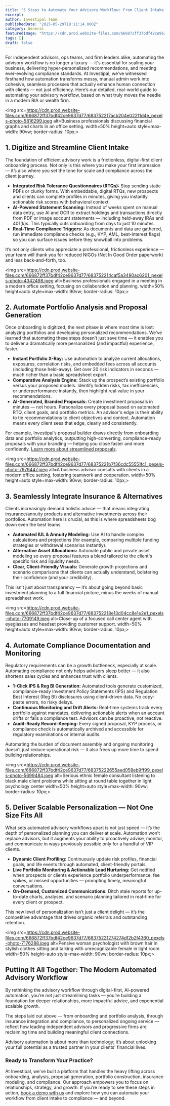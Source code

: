 ```yaml
---
title: "5 Steps to Automate Your Advisory Workflow: From Client Intake to Compliance"
excerpt: 
author: Investipal Team
publishedDate: "2025-05-29T18:11:14.000Z"
category: General
featuredImage: "https://cdn.prod.website-files.com/666872ff37bdf42ce9637d77/68380bea89fb721114272be4_pexels-photo-7792832.jpeg"
tags: []
draft: false
---
```

<p>For independent advisors, ops teams, and firm leaders alike, automating the advisory workflow is no longer a luxury — it's essential for scaling your business, delivering hyper-personalized recommendations, and meeting ever-evolving compliance standards. At Investipal, we’ve witnessed firsthand how automation transforms messy, manual admin work into cohesive, seamless processes that actually enhance human connection with clients — not just efficiency. Here’s our detailed, real-world guide to automating your advisory workflow, based on what truly moves the needle in a modern RIA or wealth firm.</p>

<img src=https://cdn.prod.website-files.com/666872ff37bdf42ce9637d77/683752217acb204e022f1d4e_pexels-photo-5816299.jpeg alt=Business professionals discussing financial graphs and charts in an office setting. width=50% height=auto style=max-width: 90vw; border-radius: 10px;>

<h2>1. Digitize and Streamline Client Intake</h2>
<p>The foundation of efficient advisory work is a frictionless, digital-first client onboarding process. Not only is this where you make your first impression — it’s also where you set the tone for scale and compliance across the client journey.</p>
<ul>
  <li><strong>Integrated Risk Tolerance Questionnaires (RTQs):</strong> Stop sending static PDFs or clunky forms. With embeddable, digital RTQs, new prospects and clients can complete profiles in minutes, giving you instantly actionable risk scores with behavioral context.</li>
  <li><strong>AI-Powered Statement Scanning:</strong> Instead of weeks spent on manual data entry, use AI and OCR to extract holdings and transactions directly from PDF or image account statements — including held-away IRAs and 401(k)s. This typically cuts onboarding from days to just 10 minutes.</li>
  <li><strong>Real-Time Compliance Triggers:</strong> As documents and data are gathered, run immediate compliance checks (e.g., KYP, AML, best-interest flags) so you can surface issues before they snowball into problems.</li>
</ul>
<p>It’s not only clients who appreciate a professional, frictionless experience — your team will thank you for reduced NIGOs (Not In Good Order paperwork) and less back-and-forth, too.</p>

<img src=https://cdn.prod.website-files.com/666872ff37bdf42ce9637d77/683752214caf5a3490ac6201_pexels-photo-4342498.jpeg alt=Business professionals engaged in a meeting in a modern office setting, focusing on collaboration and planning. width=50% height=auto style=max-width: 90vw; border-radius: 10px;>

<h2>2. Automate Portfolio Analysis and Proposal Generation</h2>
<p>Once onboarding is digitized, the next phase is where most time is lost: analyzing portfolios and developing personalized recommendations. We’ve learned that automating these steps doesn’t just save time — it enables you to deliver a dramatically more personalized (and impactful) experience, faster.</p>
<ul>
  <li><strong>Instant Portfolio X-Ray:</strong> Use automation to analyze current allocations, exposures, correlation risks, and embedded fees across all accounts (including those held-away). Get over 20 risk indicators in seconds — much richer than a basic spreadsheet export.</li>
  <li><strong>Comparative Analysis Engine:</strong> Stack up the prospect’s existing portfolio versus your proposed models. Identify hidden risks, tax inefficiencies, or underperformance instantly, then highlight real value in your recommendations.</li>
  <li><strong>AI-Generated, Branded Proposals:</strong> Create investment proposals in minutes — not hours. Personalize every proposal based on automated RTQ, client goals, and portfolio metrics. An advisor's edge is their ability to tie recommendations to client objectives and context. Automation means every client sees that edge, clearly and consistently.</li>
</ul>
<p>For example, Investipal’s proposal builder draws directly from onboarding data and portfolio analytics, outputting high-converting, compliance-ready proposals with your branding — helping you close faster and more confidently. <a href="/book-a-demo">Learn more about streamlined proposals</a>.</p>

<img src=https://cdn.prod.website-files.com/666872ff37bdf42ce9637d77/68375221b7f36cdc55551fc1_pexels-photo-7979447.jpeg alt=A business advisor consults with clients in a modern office setting, fostering teamwork and cooperation. width=50% height=auto style=max-width: 90vw; border-radius: 10px;>

<h2>3. Seamlessly Integrate Insurance & Alternatives</h2>
<p>Clients increasingly demand holistic advice — that means integrating insurance/annuity products and alternative investments across their portfolios. Automation here is crucial, as this is where spreadsheets bog down even the best teams.</p>
<ul>
  <li><strong>Automated IUL & Annuity Modeling:</strong> Use AI to handle complex calculations and projections (for example, comparing multiple funding strategies or withdrawal scenarios instantly).</li>
  <li><strong>Alternative Asset Allocations:</strong> Automate public and private asset modeling so every proposal features a blend tailored to the client's specific risk and liquidity needs.</li>
  <li><strong>Clear, Client-Friendly Visuals:</strong> Generate growth projections and scenario comparisons that clients can actually understand, bolstering their confidence (and your credibility).</li>
</ul>
<p>This isn’t just about transparency — it’s about going beyond basic investment planning to a full financial picture, minus the weeks of manual spreadsheet work.</p>

<img src=https://cdn.prod.website-files.com/666872ff37bdf42ce9637d77/683752218e13d04cc8e1e2e1_pexels-photo-7709149.jpeg alt=Close-up of a focused call center agent with eyeglasses and headset providing customer support. width=50% height=auto style=max-width: 90vw; border-radius: 10px;>

<h2>4. Automate Compliance Documentation and Monitoring</h2>
<p>Regulatory requirements can be a growth bottleneck, especially at scale. Automating compliance not only helps advisors sleep better — it also shortens sales cycles and enhances trust with clients.</p>
<ul>
  <li><strong>1-Click IPS & Reg BI Generation:</strong> Automated tools generate customized, compliance-ready Investment Policy Statements (IPS) and Regulation Best Interest (Reg BI) disclosures using client-driven data. No copy-paste errors, no risky delays.</li>
  <li><strong>Continuous Monitoring and Drift Alerts:</strong> Real-time systems track every portfolio against mandates, delivering actionable alerts when an account drifts or fails a compliance test. Advisors can be proactive, not reactive.</li>
  <li><strong>Audit-Ready Record-Keeping:</strong> Every signed proposal, KYP process, or compliance check is automatically archived and accessible for regulatory examinations or internal audits.</li>
</ul>
<p>Automating the burden of document assembly and ongoing monitoring doesn’t just reduce operational risk — it also frees up more time to spend building relationships.</p>

<img src=https://cdn.prod.website-files.com/666872ff37bdf42ce9637d77/68375222655aed058eb9ff99_pexels-photo-5699484.jpeg alt=Serious ethnic female consultant listening to black male client problems while sitting at round table together in light psychology center width=50% height=auto style=max-width: 90vw; border-radius: 10px;>

<h2>5. Deliver Scalable Personalization — Not One Size Fits All</h2>
<p>What sets automated advisory workflows apart is not just speed — it’s the depth of personalized planning you can deliver at scale. Automation won’t replace advisors, but it augments your ability to proactively advise, monitor, and communicate in ways previously possible only for a handful of VIP clients.</p>
<ul>
  <li><strong>Dynamic Client Profiling:</strong> Continuously update risk profiles, financial goals, and life events through automated, client-friendly portals.</li>
  <li><strong>Live Portfolio Monitoring & Actionable Lead Nurturing:</strong> Get notified when prospects or clients experience portfolio underperformance, fee spikes, or missed opportunities — prompting timely, meaningful conversations.</li>
  <li><strong>On-Demand, Customized Communications:</strong> Ditch stale reports for up-to-date charts, analyses, and scenario planning tailored in real-time for every client or prospect.</li>
</ul>
<p>This new level of personalization isn’t just a client delight — it’s the competitive advantage that drives organic referrals and outstanding retention.</p>

<img src=https://cdn.prod.website-files.com/666872ff37bdf42ce9637d77/68375221274274df2b2f4360_pexels-photo-7176288.jpeg alt=Pensive woman psychologist with brown hair in stylish clothes sitting and talking with unrecognizable female in light room width=50% height=auto style=max-width: 90vw; border-radius: 10px;>

<h2>Putting It All Together: The Modern Automated Advisory Workflow</h2>
<p>By rethinking the advisory workflow through digital-first, AI-powered automation, you’re not just streamlining tasks — you’re building a foundation for deeper relationships, more impactful advice, and exponential scalable growth.</p>
<p>The steps laid out above — from onboarding and portfolio analysis, through insurance integration and compliance, to personalized ongoing service — reflect how leading independent advisors and progressive firms are reclaiming time and building meaningful client connections.</p>
<p>Advisory automation is about more than technology; it’s about unlocking your full potential as a trusted partner in your clients' financial lives.</p>

<h3>Ready to Transform Your Practice?</h3>
<p>At Investipal, we've built a platform that handles the heavy lifting across onboarding, analysis, proposal generation, portfolio construction, insurance modeling, and compliance. Our approach empowers you to focus on relationships, strategy, and growth. If you’re ready to see these steps in action, <a href="/book-a-demo">book a demo with us</a> and explore how you can automate your workflow from client intake to compliance — and beyond.</p>
